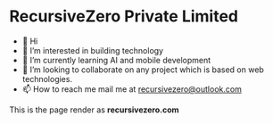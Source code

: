 # RecursiveZero Private Limited

- 👋 Hi
- 👀 I’m interested in building technology
- 🌱 I’m currently learning AI and mobile development
- 💞️ I’m looking to collaborate on any project which is based on web technologies.
- 📫 How to reach me mail me at <recursivezero@outlook.com>

This is the page render as **recursivezero.com**
